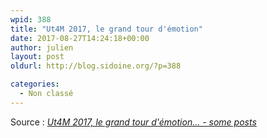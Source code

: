 ```yaml
---
wpid: 388
title: "Ut4M 2017, le grand tour d'émotion"
date: 2017-08-27T14:24:18+00:00
author: julien
layout: post
oldurl: http://blog.sidoine.org/?p=388

categories:
  - Non classé
---
```

Source : _[Ut4M 2017, le grand tour d'émotion... - some posts](http://sidoine.org/2017/08/24/ut4m-2017)_
